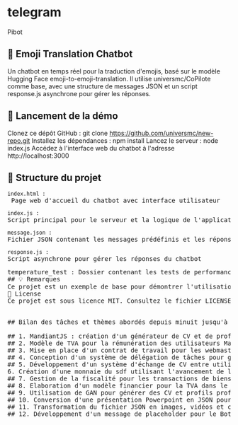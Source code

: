 # telegram
Pibot
## 💬 Emoji Translation Chatbot
Un chatbot en temps réel pour la traduction d'emojis, basé sur le modèle Hugging Face emoji-to-emoji-translation. Il utilise universmc/CoPilote comme base, avec une structure de messages JSON et un script response.js asynchrone pour gérer les réponses.
## 🚀 Lancement de la démo
Clonez ce dépôt GitHub : git clone https://github.com/universmc/new-repo.git
Installez les dépendances : npm install
Lancez le serveur : node index.js
Accédez à l'interface web du chatbot à l'adresse http://localhost:3000
## 🧱 Structure du projet
<pre><code>index.html :</code> Page web d'accueil du chatbot avec interface utilisateur
<pre><code>index.js : </code>Script principal pour le serveur et la logique de l'application
<pre><code>message.json : </code>Fichier JSON contenant les messages prédéfinis et les réponses du chatbot
<pre><code>response.js : </code>Script asynchrone pour gérer les réponses du chatbot
<pre>
temperature_test : Dossier contenant les tests de performances pour le modèle Hugging Face
## 💡 Remarques
Ce projet est un exemple de base pour démontrer l'utilisation du modèle Hugging Face emoji-to-emoji-translation. Vous pouvez l'étendre et l'adapter à vos besoins en ajoutant des fonctionnalités et en personnalisant les réponses.
📝 License
Ce projet est sous licence MIT. Consultez le fichier LICENSE pour plus de détails.


## Bilan des tâches et thèmes abordés depuis minuit jusqu'à midi :

## 1. MandiantJS : création d'un générateur de CV et de profils de développeurs web, valorisation des compétences et des contributions à des projets open source.
## 2. Modèle de TVA pour la rémunération des utilisateurs MandiantJS, implémentation d'une crypto-monnaie et de la classe TVA dans clochard.sol.
## 3. Mise en place d'un contrat de travail pour les webmasters via MandiantJS et clochard.sol.
## 4. Conception d'un système de délégation de tâches pour générer des CV et profils professionnels.
## 5. Développement d'un système d'échange de CV entre utilisateurs avec MandiantJS et clochard.sol.
6. Création d'une monnaie du sdf utilisant l'avancement de la traçabilité dans clochard.sol.
## 7. Gestion de la fiscalité pour les transactions de biens et de services.
## 8. Elaboration d'un modèle financier pour la TVA dans le contrat intelligent clochard.sol.
## 9. Utilisation de GAN pour générer des CV et profils professionnels et un BotNet Telegram pour communiquer avec le contrat intelligent.
## 10. Conversion d'une présentation Powerpoint en JSON pour une vidéo de présentation sur clochard.sol.
## 11. Transformation du fichier JSON en images, vidéos et contenus multimédias.
## 12. Développement d'un message de placeholder pour le Bot Telegram, respectant les limitations de longueur.

